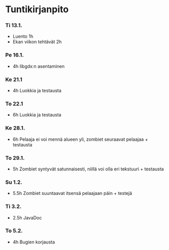 # Tuntikirjanpito

### Ti 13.1.
- Luento 1h
- Ekan viikon tehtävät 2h

### Pe 16.1.
- 4h libgdx:n asentaminen

### Ke 21.1
- 4h Luokkia ja testausta

### To 22.1
- 6h Luokkia ja testausta

### Ke 28.1.
- 6h Pelaaja ei voi mennä alueen yli, zombiet seuraavat pelaajaa + testausta

### To 29.1.
- 5h Zombiet syntyvät satunnaisesti, niillä voi olla eri tekstuuri + testausta

### Su 1.2.
- 5.5h Zombiet suuntaavat itsensä pelaajaan päin + testejä

### Ti 3.2.
- 2.5h JavaDoc

### To 5.2.
- 4h Bugien korjausta